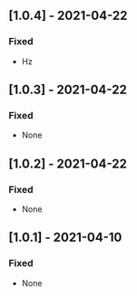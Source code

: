 ## [1.0.4] - 2021-04-22

### Fixed
-    Hz

## [1.0.3] - 2021-04-22

### Fixed
-    None

## [1.0.2] - 2021-04-22

### Fixed
-    None

## [1.0.1] - 2021-04-10

### Fixed
-    None

